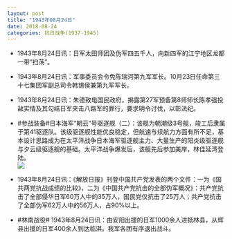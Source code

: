 ```yaml
---
layout: post
title: "1943年08月24日"
date: 2018-08-24
categories: 抗日战争(1937-1945)
---
```


<meta name="referrer" content="no-referrer" />

- 1943年8月24日讯：日军太田师团及伪军四五千人，向新四军的江宁地区龙都一带“扫荡”。 

- 1943年8月24日讯：军事委员会令免陈瑞河第九军军长。10月23日任命第三十七集团军副总司令韩锡侯兼第九军军长。 

- 1943年8月24日讯：朱德致电国民政府，揭露第27军预备第8师师长陈孝强投敌实情及其勾结日军夹击八路军的罪行，要求明令讨伐，以彰法纪。 

- #参战装备#日本海军“朝云”号驱逐舰（二）：该舰为朝潮级3号舰，竣工后隶属于第41驱逐队。该级驱逐舰性能优良稳定，但航速与续航力方面有所不足，基本设计思路成为在太平洋战争日本海军驱逐舰主力、大量生产的阳炎级驱逐舰与夕云级驱逐舰的基础。太平洋战争爆发后，该舰先后参加美岸，林佳延湾登陆。 <br/><img src="https://wx2.sinaimg.cn/large/aca367d8ly1fukk6pm865j20xc0tmwtf.jpg" />

- 1943年8月24日讯：《解放日报》刊登中国共产党发表的两个文件：一为《国共两党抗战成绩的比较》，二为《中国共产党抗击的全部伪军概况》：共产党抗击了全部侵华日军60万人中的35万人，国民党仅抗击了25万人；共产党抗击了全部伪军62万人中的56万人，占90%以上。 

- #林南战役# 1943年8月24日讯：由安阳出援的日军1000余人进抵林县，从辉县出援的日军400余人到达临淇。我军各团有序退出战斗。 

